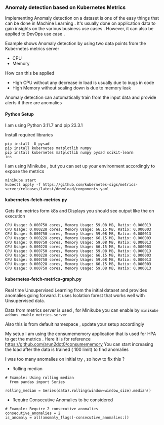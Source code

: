 ### Anomaly detection based on Kubernetes Metrics

Implementing Anomaly detection on a dataset is one of the easy things
that can be done in  Machine Learning . It's usually done on application data 
to gain insights on the various business use cases . However, it can also be applied
to DevOps use case . 

Example shows Anomaly detection by using two data points from the Kubernetes metrics 
server
 - CPU
 - Memory

How can this be applied  

- High CPU without any decrease in load is usually due to bugs in code
- High Memory without scaling down is due to memory leak 

Anomaly detection can automatically train from the input data and provide alerts if there are 
anomalies

#### Python Setup
I am using Python 3.11.7 and  pip 23.3.1

Install required libraries
```
pip install -U pysad
pip install kubernetes matplotlib numpy
pip install kubernetes matplotlib numpy pysad scikit-learn
ins
```
I am using Minikube , but you can set up your environment accordingly to expose the metrics
```
minikube start
kubectl apply -f https://github.com/kubernetes-sigs/metrics-server/releases/latest/download/components.yaml
```

#### kubernetes-fetch-metrics.py

Gets the metrics form k8s and Displays you should see output like the on execution

```
CPU Usage: 0.000750 cores, Memory Usage: 59.08 MB, Ratio: 0.000013
CPU Usage: 0.000228 cores, Memory Usage: 66.15 MB, Ratio: 0.000003
CPU Usage: 0.000750 cores, Memory Usage: 59.08 MB, Ratio: 0.000013
CPU Usage: 0.000228 cores, Memory Usage: 66.15 MB, Ratio: 0.000003
CPU Usage: 0.000750 cores, Memory Usage: 59.08 MB, Ratio: 0.000013
CPU Usage: 0.000228 cores, Memory Usage: 66.15 MB, Ratio: 0.000003
CPU Usage: 0.000750 cores, Memory Usage: 59.08 MB, Ratio: 0.000013
CPU Usage: 0.000228 cores, Memory Usage: 66.15 MB, Ratio: 0.000003
CPU Usage: 0.000750 cores, Memory Usage: 59.08 MB, Ratio: 0.000013
CPU Usage: 0.000228 cores, Memory Usage: 66.15 MB, Ratio: 0.000003
CPU Usage: 0.000750 cores, Memory Usage: 59.08 MB, Ratio: 0.000013
```

#### kubernetes-fetch-metrics-graph.py

Real time Unsupervised Learning from the initial dataset and provides anomalies going forward. 
It uses Isolation forest that works well with Unsupervised data.

Data from metrics server is used , for Minikube you can enable by 
```minikube addons enable metrics-server```

Also this is from default namespace , update your setup accordingly 

My setup I am using the consumememory application that is used for HPA to get the metrics . 
Here it is for reference https://github.com/arun2dot0/consumememory
You can start increasing the load after the data is trained ( 100 limit) to find anomalies

I was too many anomalies on initial try , so how to fix this ?
- Rolling median 

```
# Example: Using rolling median
  from pandas import Series

rolling_median = Series(data).rolling(window=window_size).median()
``````

- Require Consecutive Anomalies to be considered

```
# Example: Require 2 consecutive anomalies
consecutive_anomalies = 2
is_anomaly = all(anomaly_flags[-consecutive_anomalies:])
```
